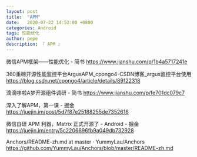 ```yaml
---
layout: post
title:  "APM"
date:   2020-07-22 14:52:00 +0800
categories: Android
tags: 性能优化
author: pepe
description: 『 APM 』
---
```


微信APM框架——性能优化 - 简书
https://www.jianshu.com/p/1b4a5717241e

360重磅开源性能监控平台ArgusAPM_cpongo4-CSDN博客_argus监控平台使用
https://blog.csdn.net/cpongo4/article/details/89122318

滴滴哆啦A梦开源组件调研 - 简书
https://www.jianshu.com/p/fe701dc079c7

深入了解APM，第一课 - 掘金
https://juejin.im/post/5d7f87e25188255de7352616

微信自研 APM 利器，Matrix 正式开源了 - Android - 掘金
https://juejin.im/entry/5c2206696fb9a049db732928

Anchors/README-zh.md at master · YummyLau/Anchors
https://github.com/YummyLau/Anchors/blob/master/README-zh.md






















